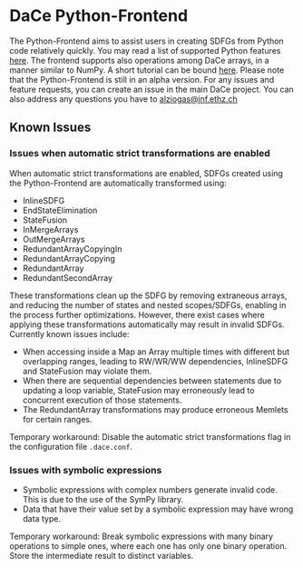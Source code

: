 # DaCe Python-Frontend

The Python-Frontend aims to assist users in creating SDFGs from Python code
relatively quickly. You may read a list of supported Python features
[here](python_supported_features.md). The frontend supports also operations
among DaCe arrays, in a manner similar to NumPy. A short tutorial can be bound
[here](https://nbviewer.jupyter.org/github/spcl/dace/blob/master/tutorials/numpy_frontend.ipynb).
Please note that the Python-Frontend is still in an alpha version. For any issues
and feature requests, you can create an issue in the main DaCe project. You can
also address any questions you have to alziogas@inf.ethz.ch

## Known Issues

### Issues when automatic strict transformations are enabled

When automatic strict transformations are enabled, SDFGs created using the
Python-Frontend are automatically transformed using:
- InlineSDFG
- EndStateElimination
- StateFusion
- InMergeArrays
- OutMergeArrays
- RedundantArrayCopyingIn
- RedundantArrayCopying
- RedundantArray
- RedundantSecondArray

These transformations clean up the SDFG by removing extraneous arrays, and reducing
the number of states and nested scopes/SDFGs, enabling in the process further
optimizations. However, there exist cases where applying these transformations
automatically may result in invalid SDFGs. Currently known issues include:
- When accessing inside a Map an Array multiple times with different but overlapping
ranges, leading to RW/WR/WW dependencies, InlineSDFG and StateFusion may violate them.
- When there are sequential dependencies between statements due to updating a loop variable,
StateFusion may erroneously lead to concurrent execution of those statements.
- The RedundantArray transformations may produce erroneous Memlets for certain ranges.
  
Temporary workaround: Disable the automatic strict transformations flag in the configuration file `.dace.conf`.

### Issues with symbolic expressions

- Symbolic expressions with complex numbers generate invalid code. This is due to the use of the SymPy library.
- Data that have their value set by a symbolic expression may have wrong data type.

Temporary workaround: Break symbolic expressions with many binary operations to simple ones,
where each one has only one binary operation. Store the intermediate result to
distinct variables.
